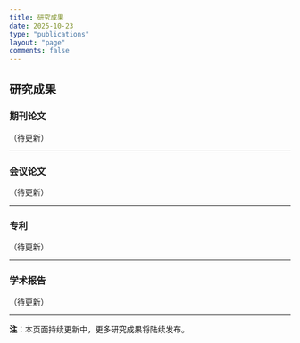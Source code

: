 ```yaml
---
title: 研究成果
date: 2025-10-23
type: "publications"
layout: "page"
comments: false
---
```


## 研究成果

### 期刊论文

（待更新）

---

### 会议论文

（待更新）

---

### 专利

（待更新）

---

### 学术报告

（待更新）

---

**注**：本页面持续更新中，更多研究成果将陆续发布。
